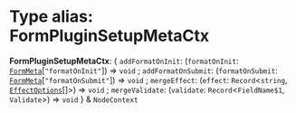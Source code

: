 # Type alias: FormPluginSetupMetaCtx

**FormPluginSetupMetaCtx**: { `addFormatOnInit`: (`formatOnInit`: [`FormMeta`](/auto-docs/fixed-layout-editor/interfaces/FormMeta.md)\[`"formatOnInit"`]) => `void` ; `addFormatOnSubmit`: (`formatOnSubmit`: [`FormMeta`](/auto-docs/fixed-layout-editor/interfaces/FormMeta.md)\[`"formatOnSubmit"`]) => `void` ; `mergeEffect`: (`effect`: `Record`<`string`, [`EffectOptions`](/auto-docs/fixed-layout-editor/types/EffectOptions.md)\[]>) => `void` ; `mergeValidate`: (`validate`: `Record`<`FieldName$1`, `Validate`>) => `void`  } & `NodeContext`
